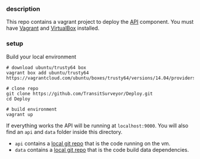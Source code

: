 ### description

This repo contains a vagrant project to deploy the
[API](https://github.com/TransitSurveyor/API) component. You must have
[Vagrant](https://docs.vagrantup.com/v2/installation/index.html) and
[VirtualBox](https://www.virtualbox.org/wiki/Linux_Downloads) installed.

### setup

Build your local environment

```
# download ubuntu/trusty64 box
vagrant box add ubuntu/trusty64 https://vagrantcloud.com/ubuntu/boxes/trusty64/versions/14.04/providers/virtualbox.box

# clone repo
git clone https://github.com/TransitSurveyor/Deploy.git
cd Deploy

# build environment
vagrant up
```

If everything works the API will be running at `localhost:9000`. You will also
find an `api` and `data` folder inside this directory.

+ `api` contains a [local git repo](https://github.com/TransitSurveyor/API)
that is the code running on the vm.
+ `data` contains a [local git repo](https://github.com/TransitSurveyor/Data)
that is the code build data dependencies.
